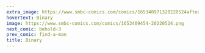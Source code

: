 ```yaml
---
extra_image: https://www.smbc-comics.com/comics/165340971320220524after.png
hovertext: Binary
image: https://www.smbc-comics.com/comics/1653409454-20220524.png
next_comic: behold-3
prev_comic: find-a-man
title: Binary
---
```


